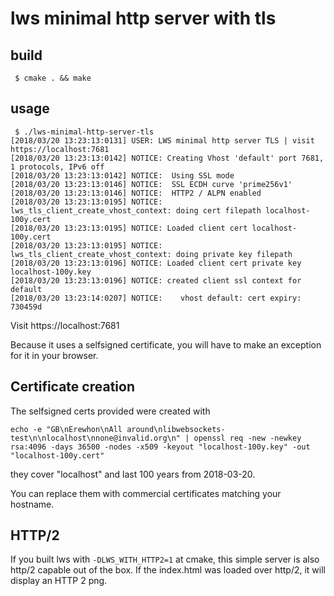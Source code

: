 # lws minimal http server with tls

## build

```
 $ cmake . && make
```

## usage

```
 $ ./lws-minimal-http-server-tls
[2018/03/20 13:23:13:0131] USER: LWS minimal http server TLS | visit https://localhost:7681
[2018/03/20 13:23:13:0142] NOTICE: Creating Vhost 'default' port 7681, 1 protocols, IPv6 off
[2018/03/20 13:23:13:0142] NOTICE:  Using SSL mode
[2018/03/20 13:23:13:0146] NOTICE:  SSL ECDH curve 'prime256v1'
[2018/03/20 13:23:13:0146] NOTICE:  HTTP2 / ALPN enabled
[2018/03/20 13:23:13:0195] NOTICE: lws_tls_client_create_vhost_context: doing cert filepath localhost-100y.cert
[2018/03/20 13:23:13:0195] NOTICE: Loaded client cert localhost-100y.cert
[2018/03/20 13:23:13:0195] NOTICE: lws_tls_client_create_vhost_context: doing private key filepath
[2018/03/20 13:23:13:0196] NOTICE: Loaded client cert private key localhost-100y.key
[2018/03/20 13:23:13:0196] NOTICE: created client ssl context for default
[2018/03/20 13:23:14:0207] NOTICE:    vhost default: cert expiry: 730459d
```

Visit https://localhost:7681

Because it uses a selfsigned certificate, you will have to make an exception for it in your browser.

## Certificate creation

The selfsigned certs provided were created with

```
echo -e "GB\nErewhon\nAll around\nlibwebsockets-test\n\nlocalhost\nnone@invalid.org\n" | openssl req -new -newkey rsa:4096 -days 36500 -nodes -x509 -keyout "localhost-100y.key" -out "localhost-100y.cert"
```

they cover "localhost" and last 100 years from 2018-03-20.

You can replace them with commercial certificates matching your hostname.

## HTTP/2

If you built lws with `-DLWS_WITH_HTTP2=1` at cmake, this simple server is also http/2 capable
out of the box.  If the index.html was loaded over http/2, it will display an HTTP 2 png.
